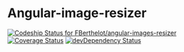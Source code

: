 Angular-image-resizer
=====================
[ ![Codeship Status for FBerthelot/angular-images-resizer](https://www.codeship.io/projects/3846cd60-4732-0132-6b8e-12291817bdc0/status)](https://www.codeship.io/projects/45512)
[![Coverage Status](https://img.shields.io/coveralls/FBerthelot/angular-images-resizer.svg)](https://coveralls.io/r/FBerthelot/angular-images-resizer)
[![devDependency Status](https://david-dm.org/FBerthelot/angular-images-resizer/dev-status.svg)](https://david-dm.org/FBerthelot/angular-images-resizer#info=devDependencies)
